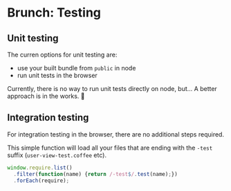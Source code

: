 # Brunch: Testing

<div class="toc-placeholder"></div>

## Unit testing

The curren options for unit testing are:

* use your built bundle from `public` in node
* run unit tests in the browser

Currently, there is no way to run unit tests directly on node, but...
A better approach is in the works. 🚧 

## Integration testing

For integration testing in the browser, there are no additional steps required.

This simple function will load all your files that are ending with the `-test` suffix (`user-view-test.coffee` etc).

```javascript
window.require.list()
  .filter(function(name) {return /-test$/.test(name);})
  .forEach(require);
```
